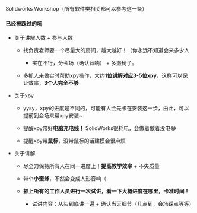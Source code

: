 Solidworks Workshop（所有软件类相关都可以参考这一条）

#### 已经被踩过的坑

- 关于讲解人数 + 参与人数
  
  - 找负责老师要一个尽量大的房间，越大越好！（你永远不知道会来多少人
    
    - 实在不行，分会场（确认音响） + 多搬椅子。
  - 多抓人来做实时帮助xpy操作，大约**1位讲解对应3-5位xpy**，这样可以保证效率，**3个人完全不够**
    
- 关于xpy
  
  - yysy，xpy的进度是不同的，可能有人会先卡在安装这一步，由此，可以提前到会场来帮xpy安装~
    
  - 提醒xpy带好**电脑充电线！** SolidWorks很耗电，会做着做着没电😂
    
  - 提醒xpy带**鼠标**，没带鼠标的话建模会很麻烦
    
- 关于讲解
  
  - 尽全力保持所有人在同一进度上！**提高教学效率** + 不失质量
    
  - 带个**小蜜蜂**，不然会变成人形音响（
    
  - **抓上所有的工作人员进行一次试讲，看一下大概进度在哪里，卡准时间！**
    
    - 试讲内容：从头到底讲一遍 + 确认当天细节（几点到，会场踩点等等）
